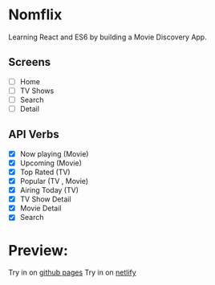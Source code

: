 # Nomflix

Learning React and ES6 by building a Movie Discovery App.

## Screens

- [ ] Home
- [ ] TV Shows
- [ ] Search
- [ ] Detail

## API Verbs

- [x] Now playing (Movie)
- [x] Upcoming (Movie)
- [x] Top Rated (TV)
- [x] Popular (TV , Movie)
- [x] Airing Today (TV)
- [x] TV Show Detail
- [x] Movie Detail
- [x] Search

# Preview:

Try in on [github pages](https://realrlgus.github.io/nomflix/)
Try in on [netlify](https://elated-boyd-b85d07.netlify.com/)

